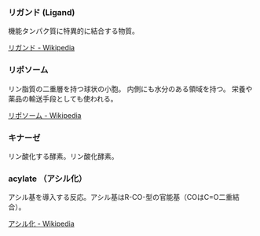 ### リガンド (Ligand)

機能タンパク質に特異的に結合する物質。

[リガンド - Wikipedia](https://ja.wikipedia.org/wiki/%E3%83%AA%E3%82%AC%E3%83%B3%E3%83%89)

### リポソーム

リン脂質の二重層を持つ球状の小胞。
内側にも水分のある領域を持つ。
栄養や薬品の輸送手段としても使われる。

[リポソーム - Wikipedia](https://ja.wikipedia.org/wiki/%E3%83%AA%E3%83%9D%E3%82%BD%E3%83%BC%E3%83%A0)

### キナーゼ

リン酸化する酵素。リン酸化酵素。

### acylate （アシル化）

アシル基を導入する反応。アシル基はR-CO-型の官能基（COはC=O二重結合）。

[アシル化 - Wikipedia](https://ja.wikipedia.org/wiki/%E3%82%A2%E3%82%B7%E3%83%AB%E5%8C%96#:~:text=%E3%82%A2%E3%82%B7%E3%83%AB%E5%8C%96%EF%BC%88%E3%82%A2%E3%82%B7%E3%83%AB%E3%81%8B%E3%80%81acylation,%E6%B1%82%E9%9B%BB%E5%AD%90%E5%89%A4%E3%81%A8%E3%81%AA%E3%82%8B%E3%80%82)